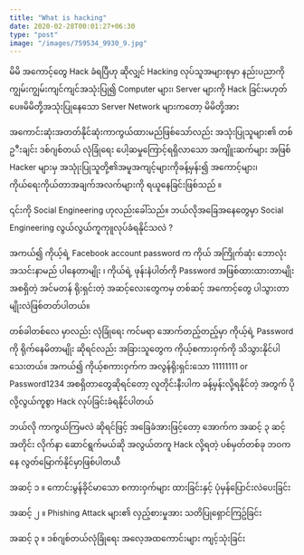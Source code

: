 ```yaml
---
title: "What is hacking"
date: 2020-02-28T00:01:27+06:30
type: "post"
image: "/images/759534_9930_9.jpg"
---
```

 

မိမိ အကောင့်တွေ Hack ခံရပြီဟု ဆိုလျှင် Hacking လုပ်သူအများစုမှာ နည်းပညာကိုကျွမ်းကျွမ်းကျင်ကျင်အသုံးပြု၍ Computer များ၊ Server များကို Hack ခြင်းမဟုတ်ပေ။မိမိတို့အသုံးပြုနေသော  Server Network များကတော့ မိမိတို့အား 
<!--more-->
အကောင်းဆုံးအတတ်နိုင်ဆုံးကာကွယ်ထားမည်ဖြစ်သော်လည်း အသုံးပြုသူများ၏ တစ်ဥ◌ီးချင်း ဒစ်ဂျစ်တယ် လုံခြုံရေး ပေါ့ဆမှုကြောင့်ရရှိလာသော အကျိူးဆက်များ အဖြစ် Hacker များမှ အသုုံးပြုသူတို့၏အမူအကျင့်များကိုခန့်မှန်း၍ အကောင့်များ၊ ကိုယ်ရေးကိုယ်တာအချက်အလက်များကို ရယူနေခြင်းဖြစ်သည် ။

၎င်းကို Social Engineering ဟုလည်းခေါ်သည်။ ဘယ်လိုအခြေအနေတွေမှာ Social Engineering လွယ်လွယ်ကူကုူလုပ်ခံရနိုင်သလဲ ?

အကယ်၍ ကိုယ့်ရဲ့ Facebook account password က ကိုယ် အကြိုက်ဆုံး ‌ဘောလုံးအသင်းနာမည် ပါနေတာမျိုး ၊ ကိုယ်ရဲ့ ဖုန်းနံပါတ်ကို Password အဖြစ်ထားထားတာမျိုး အစရှိတဲ့ အင်မတန် ရိုးရှင်းတဲ့ အဆင့်လေးတွေကမှ တစ်ဆင့် အကောင့်တွေ ပါသွားတာမျိုးလဲဖြစ်တတ်ပါတယ်။ 

တစ်ခါတစ်လေ မှာလည်း လုံခြုံရေး ကင်မရာ အောက်တည့်တည့်မှာ ကိုယ့်ရဲ့ Password ကို ရိုက်နေမိတာမျိုး ဆိုရင်လည်း အခြားသူတွေက ကိုယ့်စကားဝှက်ကို သိသွားနိုင်ပါသေးတယ်။ အကယ်၍ ကိုယ့်စကားဝှက်က အလွန်ရိုးရှင်းသော 11111111 or Password1234 အစရှိတာတွေဆိုရင်တော့ လူတိုင်းနီးပါက ခန့်မှန်းလို့ရနိုင်တဲ့ အတွက် ပိုလို့လွယ်ကူစွာ Hack လုပ်ခြင်းခံရနိုင်ပါတယ်

ဘယ်လို ကာကွယ်ကြမလဲ ဆိုရင်ဖြင့် အခြေခံအားဖြင့်တော့ အောက်က အဆင့် ၃ ဆင့်အတိုင်း လိုက်နာ ဆောင်ရွက်မယ်ဆို အလွယ်တကူ Hack လို့ရတဲ့ ပစ်မှတ်တစ်ခု ဘဝကနေ လွတ်မြောက်နိုင်မှာဖြစ်ပါတယ်ိ 

အဆင့် ၁ ။ ကောင်းမွန်ခိုင်မာသော စကားဝှက်များ ထားခြင်းနှင့် ပုံမှန်ပြောင်းလဲပေးခြင်း 

အဆင့် ၂ ။ Phishing Attack များ၏ လှည့်စားမှုအား သတိပြုရှောင်ကြဥ်ခြင်း 

	

အဆင့် ၃  ။ ဒစ်ဂျစ်တယ်လုံခြုံရေး အလေ့အထကောင်းများ ကျင့်သုံးခြင်း 

